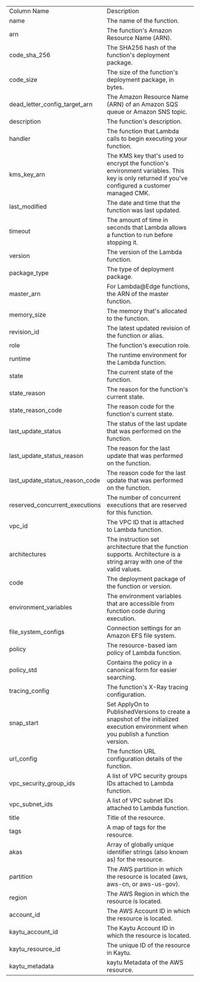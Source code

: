 <table>
	<tr><td>Column Name</td><td>Description</td></tr>
	<tr><td>name</td><td>The name of the function.</td></tr>
	<tr><td>arn</td><td>The function's Amazon Resource Name (ARN).</td></tr>
	<tr><td>code_sha_256</td><td>The SHA256 hash of the function's deployment package.</td></tr>
	<tr><td>code_size</td><td>The size of the function's deployment package, in bytes.</td></tr>
	<tr><td>dead_letter_config_target_arn</td><td>The Amazon Resource Name (ARN) of an Amazon SQS queue or Amazon SNS topic.</td></tr>
	<tr><td>description</td><td>The function's description.</td></tr>
	<tr><td>handler</td><td>The function that Lambda calls to begin executing your function.</td></tr>
	<tr><td>kms_key_arn</td><td>The KMS key that's used to encrypt the function's environment variables. This key is only returned if you've configured a customer managed CMK.</td></tr>
	<tr><td>last_modified</td><td>The date and time that the function was last updated.</td></tr>
	<tr><td>timeout</td><td>The amount of time in seconds that Lambda allows a function to run before stopping it.</td></tr>
	<tr><td>version</td><td>The version of the Lambda function.</td></tr>
	<tr><td>package_type</td><td>The type of deployment package.</td></tr>
	<tr><td>master_arn</td><td>For Lambda@Edge functions, the ARN of the master function.</td></tr>
	<tr><td>memory_size</td><td>The memory that's allocated to the function.</td></tr>
	<tr><td>revision_id</td><td>The latest updated revision of the function or alias.</td></tr>
	<tr><td>role</td><td>The function's execution role.</td></tr>
	<tr><td>runtime</td><td>The runtime environment for the Lambda function.</td></tr>
	<tr><td>state</td><td>The current state of the function.</td></tr>
	<tr><td>state_reason</td><td>The reason for the function's current state.</td></tr>
	<tr><td>state_reason_code</td><td>The reason code for the function's current state.</td></tr>
	<tr><td>last_update_status</td><td>The status of the last update that was performed on the function.</td></tr>
	<tr><td>last_update_status_reason</td><td>The reason for the last update that was performed on the function.</td></tr>
	<tr><td>last_update_status_reason_code</td><td>The reason code for the last update that was performed on the function.</td></tr>
	<tr><td>reserved_concurrent_executions</td><td>The number of concurrent executions that are reserved for this function.</td></tr>
	<tr><td>vpc_id</td><td>The VPC ID that is attached to Lambda function.</td></tr>
	<tr><td>architectures</td><td>The instruction set architecture that the function supports. Architecture is a string array with one of the valid values.</td></tr>
	<tr><td>code</td><td>The deployment package of the function or version.</td></tr>
	<tr><td>environment_variables</td><td>The environment variables that are accessible from function code during execution.</td></tr>
	<tr><td>file_system_configs</td><td>Connection settings for an Amazon EFS file system.</td></tr>
	<tr><td>policy</td><td>The resource-based iam policy of Lambda function.</td></tr>
	<tr><td>policy_std</td><td>Contains the policy in a canonical form for easier searching.</td></tr>
	<tr><td>tracing_config</td><td>The function's X-Ray tracing configuration.</td></tr>
	<tr><td>snap_start</td><td>Set ApplyOn to PublishedVersions to create a snapshot of the initialized execution environment when you publish a function version.</td></tr>
	<tr><td>url_config</td><td>The function URL configuration details of the function.</td></tr>
	<tr><td>vpc_security_group_ids</td><td>A list of VPC security groups IDs attached to Lambda function.</td></tr>
	<tr><td>vpc_subnet_ids</td><td>A list of VPC subnet IDs attached to Lambda function.</td></tr>
	<tr><td>title</td><td>Title of the resource.</td></tr>
	<tr><td>tags</td><td>A map of tags for the resource.</td></tr>
	<tr><td>akas</td><td>Array of globally unique identifier strings (also known as) for the resource.</td></tr>
	<tr><td>partition</td><td>The AWS partition in which the resource is located (aws, aws-cn, or aws-us-gov).</td></tr>
	<tr><td>region</td><td>The AWS Region in which the resource is located.</td></tr>
	<tr><td>account_id</td><td>The AWS Account ID in which the resource is located.</td></tr>
	<tr><td>kaytu_account_id</td><td>The Kaytu Account ID in which the resource is located.</td></tr>
	<tr><td>kaytu_resource_id</td><td>The unique ID of the resource in Kaytu.</td></tr>
	<tr><td>kaytu_metadata</td><td>kaytu Metadata of the AWS resource.</td></tr>
</table>